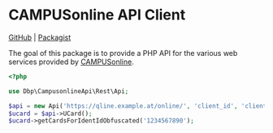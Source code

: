 # CAMPUSonline API Client

[GitHub](https://github.com/digital-blueprint/campusonline-api) |
[Packagist](https://packagist.org/packages/dbp/campusonline-api)

The goal of this package is to provide a PHP API for the various web services
provided by [CAMPUSonline](https://www.campusonline.tugraz.at).

```php
<?php

use Dbp\CampusonlineApi\Rest\Api;

$api = new Api('https://qline.example.at/online/', 'client_id', 'client_secret');
$ucard = $api->UCard();
$ucard->getCardsForIdentIdObfuscated('1234567890');
```